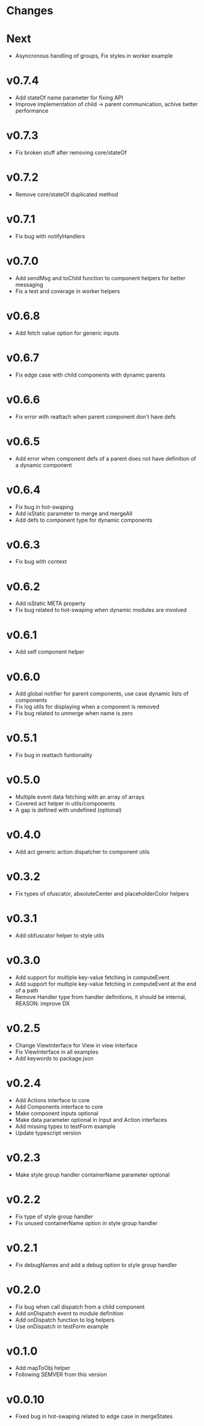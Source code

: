 # Changes

# Next

- Asyncronous handling of groups, Fix styles in worker example

# v0.7.4

- Add stateOf name parameter for fixing API
- Improve implementation of child -> parent communication, achive better performance

# v0.7.3

- Fix broken stuff after removing core/stateOf

# v0.7.2

- Remove core/stateOf duplicated method

# v0.7.1

- Fix bug with notifyHandlers

# v0.7.0

- Add sendMsg and toChild function to component helpers for better messaging
- Fix a test and coverage in worker helpers

# v0.6.8

- Add fetch value option for generic inputs

# v0.6.7

- Fix edge case with child components with dynamic parents

# v0.6.6

- Fix error with reattach when parent component don't have defs

# v0.6.5

- Add error when component defs of a parent does not have definition of a dynamic component

# v0.6.4

- Fix bug in hot-swaping
- Add isStatic parameter to merge and mergeAll
- Add defs to component type for dynamic components

# v0.6.3

- Fix bug with context

# v0.6.2

- Add isStatic META property
- Fix bug related to hot-swaping when dynamic modules are involved

# v0.6.1

- Add self component helper

# v0.6.0

- Add global notifier for parent components, use case dynamic lists of components
- Fix log utils for displaying when a component is removed
- Fix bug related to unmerge when name is zero

# v0.5.1

- Fix bug in reattach funtionality

# v0.5.0

- Multiple event data fetching with an array of arrays
- Covered act helper in utils/components
- A gap is defined with undefined (optional)

# v0.4.0

- Add act generic action dispatcher to component utils

# v0.3.2

- Fix types of ofuscator, absoluteCenter and placeholderColor helpers

# v0.3.1

- Add obfuscator helper to style utils

# v0.3.0

- Add support for multiple key-value fetching in computeEvent
- Add support for multiple key-value fetching in computeEvent at the end of a path
- Remove Handler type from handler definitions, it should be internal, REASON: improve DX

# v0.2.5

- Change ViewInterface for View in view interface
- Fix ViewInterface in all examples
- Add keywords to package.json

# v0.2.4

- Add Actions interface to core
- Add Components interface to core
- Make component inputs optional
- Make data parameter optional in Input and Action interfaces
- Add missing types to testForm example
- Update typescript version

# v0.2.3

- Make style group handler containerName parameter optional

# v0.2.2

- Fix type of style group handler
- Fix unused containerName option in style group handler

# v0.2.1

- Fix debugNames and add a debug option to style group handler

# v0.2.0

- Fix bug when call dispatch from a child component
- Add onDispatch event to module definition
- Add onDispatch function to log helpers
- Use onDispatch in testForm example

# v0.1.0

- Add mapToObj helper
- Following SEMVER from this version

# v0.0.10

- Fixed bug in hot-swaping related to edge case in mergeStates
